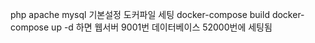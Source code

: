 php apache mysql 기본설정 도커파일 세팅
docker-compose build
docker-compose up -d
하면 
웹서버 9001번
데이터베이스 52000번에 세팅됨